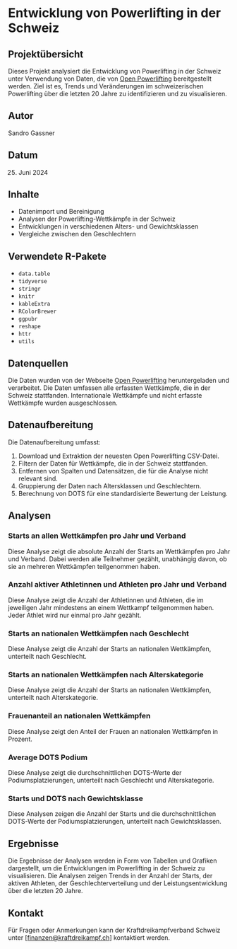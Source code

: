 # Entwicklung von Powerlifting in der Schweiz

## Projektübersicht

Dieses Projekt analysiert die Entwicklung von Powerlifting in der Schweiz unter Verwendung von Daten, die von [Open Powerlifting](https://openpowerlifting.org/) bereitgestellt werden. Ziel ist es, Trends und Veränderungen im schweizerischen Powerlifting über die letzten 20 Jahre zu identifizieren und zu visualisieren.

## Autor

Sandro Gassner

## Datum

25. Juni 2024

## Inhalte

- Datenimport und Bereinigung
- Analysen der Powerlifting-Wettkämpfe in der Schweiz
- Entwicklungen in verschiedenen Alters- und Gewichtsklassen
- Vergleiche zwischen den Geschlechtern

## Verwendete R-Pakete

- `data.table`
- `tidyverse`
- `stringr`
- `knitr`
- `kableExtra`
- `RColorBrewer`
- `ggpubr`
- `reshape`
- `httr`
- `utils`

## Datenquellen

Die Daten wurden von der Webseite [Open Powerlifting](https://openpowerlifting.org/) heruntergeladen und verarbeitet. Die Daten umfassen alle erfassten Wettkämpfe, die in der Schweiz stattfanden. Internationale Wettkämpfe und nicht erfasste Wettkämpfe wurden ausgeschlossen.

## Datenaufbereitung

Die Datenaufbereitung umfasst:

1. Download und Extraktion der neuesten Open Powerlifting CSV-Datei.
2. Filtern der Daten für Wettkämpfe, die in der Schweiz stattfanden.
3. Entfernen von Spalten und Datensätzen, die für die Analyse nicht relevant sind.
4. Gruppierung der Daten nach Altersklassen und Geschlechtern.
5. Berechnung von DOTS für eine standardisierte Bewertung der Leistung.

## Analysen

### Starts an allen Wettkämpfen pro Jahr und Verband

Diese Analyse zeigt die absolute Anzahl der Starts an Wettkämpfen pro Jahr und Verband. Dabei werden alle Teilnehmer gezählt, unabhängig davon, ob sie an mehreren Wettkämpfen teilgenommen haben.

### Anzahl aktiver Athletinnen und Athleten pro Jahr und Verband

Diese Analyse zeigt die Anzahl der Athletinnen und Athleten, die im jeweiligen Jahr mindestens an einem Wettkampf teilgenommen haben. Jeder Athlet wird nur einmal pro Jahr gezählt.

### Starts an nationalen Wettkämpfen nach Geschlecht

Diese Analyse zeigt die Anzahl der Starts an nationalen Wettkämpfen, unterteilt nach Geschlecht.

### Starts an nationalen Wettkämpfen nach Alterskategorie

Diese Analyse zeigt die Anzahl der Starts an nationalen Wettkämpfen, unterteilt nach Alterskategorie.

### Frauenanteil an nationalen Wettkämpfen

Diese Analyse zeigt den Anteil der Frauen an nationalen Wettkämpfen in Prozent.

### Average DOTS Podium

Diese Analyse zeigt die durchschnittlichen DOTS-Werte der Podiumsplatzierungen, unterteilt nach Geschlecht und Alterskategorie.

### Starts und DOTS nach Gewichtsklasse

Diese Analysen zeigen die Anzahl der Starts und die durchschnittlichen DOTS-Werte der Podiumsplatzierungen, unterteilt nach Gewichtsklassen.

## Ergebnisse

Die Ergebnisse der Analysen werden in Form von Tabellen und Grafiken dargestellt, um die Entwicklungen im Powerlifting in der Schweiz zu visualisieren. Die Analysen zeigen Trends in der Anzahl der Starts, der aktiven Athleten, der Geschlechterverteilung und der Leistungsentwicklung über die letzten 20 Jahre.

## Kontakt

Für Fragen oder Anmerkungen kann der Kraftdreikampfverband Schweiz unter [finanzen@kraftdreikampf.ch] kontaktiert werden.
